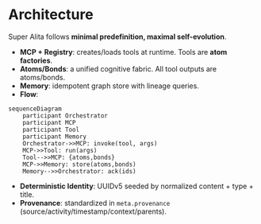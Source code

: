 # Architecture

Super Alita follows **minimal predefinition, maximal self-evolution**.

- **MCP + Registry**: creates/loads tools at runtime. Tools are **atom factories**.
- **Atoms/Bonds**: a unified cognitive fabric. All tool outputs are atoms/bonds.
- **Memory**: idempotent graph store with lineage queries.
- **Flow**:

```mermaid
sequenceDiagram
    participant Orchestrator
    participant MCP
    participant Tool
    participant Memory
    Orchestrator->>MCP: invoke(tool, args)
    MCP->>Tool: run(args)
    Tool-->>MCP: {atoms,bonds}
    MCP->>Memory: store(atoms,bonds)
    Memory-->>Orchestrator: ack(ids)
```

- **Deterministic Identity**: UUIDv5 seeded by normalized content + type + title.
- **Provenance**: standardized in `meta.provenance` (source/activity/timestamp/context/parents).
